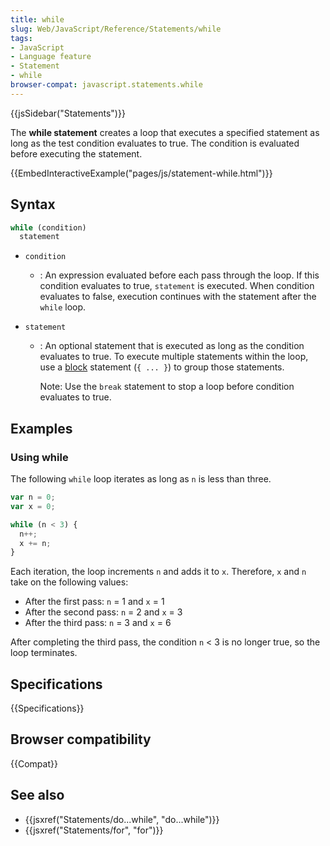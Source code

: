 ```yaml
---
title: while
slug: Web/JavaScript/Reference/Statements/while
tags:
- JavaScript
- Language feature
- Statement
- while
browser-compat: javascript.statements.while
---
```

{{jsSidebar("Statements")}}

The **while statement** creates a loop that executes a specified statement as
long as the test condition evaluates to true. The condition is evaluated before
executing the statement.

{{EmbedInteractiveExample("pages/js/statement-while.html")}}

## Syntax

```js
while (condition)
  statement
```

*   `condition`
    *   : An expression evaluated before each pass through the loop. If this
        condition evaluates to true, `statement` is executed. When condition
        evaluates to false, execution continues with the statement after the `while`
        loop.
*   `statement`

    *   : An optional statement that is executed as long as the condition evaluates
        to true. To execute multiple statements within the loop, use a
        [block](/en-US/docs/JavaScript/Reference/Statements/block) statement
        (`{ ... }`) to group those statements.

        Note: Use the `break` statement to stop a loop before condition evaluates to
        true.

## Examples

### Using while

The following `while` loop iterates as long as `n` is less than three.

```js
var n = 0;
var x = 0;

while (n < 3) {
  n++;
  x += n;
}
```

Each iteration, the loop increments `n` and adds it to `x`. Therefore, `x` and
`n` take on the following values:

*   After the first pass: `n` = 1 and `x` = 1
*   After the second pass: `n` = 2 and `x` = 3
*   After the third pass: `n` = 3 and `x` = 6

After completing the third pass, the condition `n` < 3 is no longer true, so the
loop terminates.

## Specifications

{{Specifications}}

## Browser compatibility

{{Compat}}

## See also

*   {{jsxref("Statements/do...while", "do...while")}}
*   {{jsxref("Statements/for", "for")}}
